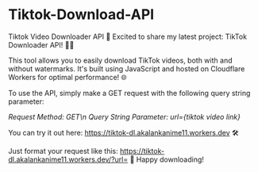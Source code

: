 # Tiktok-Download-API
Tiktok Video Downloader API
🚀 Excited to share my latest project: TikTok Downloader API! 🎥✨

This tool allows you to easily download TikTok videos, both with and without watermarks. It's built using JavaScript and hosted on Cloudflare Workers for optimal performance! 🌐

To use the API, simply make a GET request with the following query string parameter:

<i>Request Method: GET\n
Query String Parameter: url={tiktok video link}</i>

You can try it out here: https://tiktok-dl.akalankanime11.workers.dev 🛠️

Just format your request like this: https://tiktok-dl.akalankanime11.workers.dev/?url=<tiktok video link> 🎉 Happy downloading!
